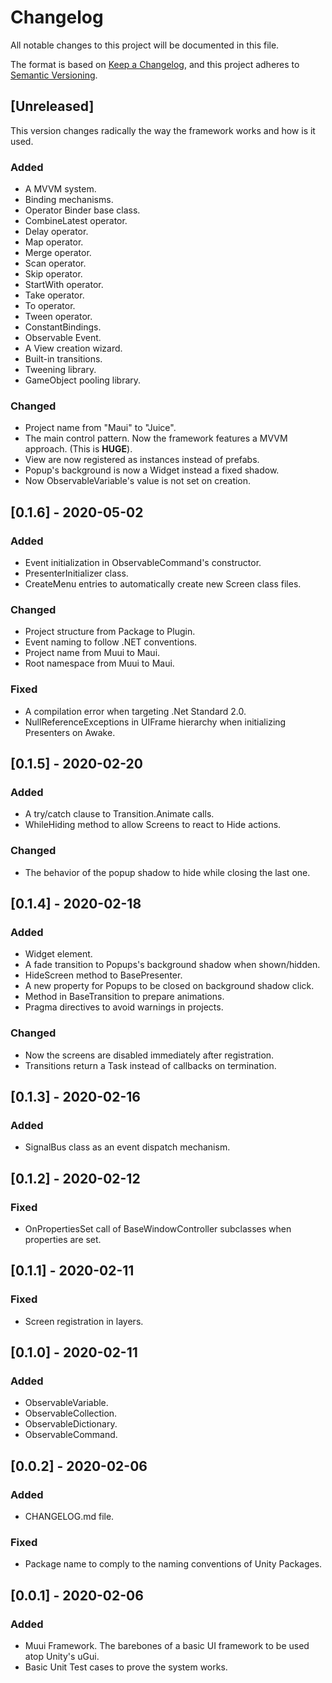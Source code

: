 # Changelog
All notable changes to this project will be documented in this file.

The format is based on [Keep a Changelog](https://keepachangelog.com/en/1.0.0/),
and this project adheres to [Semantic Versioning](https://semver.org/spec/v2.0.0.html).

## [Unreleased]
This version changes radically the way the framework works and how is it used. 

### Added
- A MVVM system.
- Binding mechanisms. 
- Operator Binder base class.
- CombineLatest operator.
- Delay operator.
- Map operator.
- Merge operator.
- Scan operator.
- Skip operator.
- StartWith operator.
- Take operator.
- To operator.
- Tween operator.
- ConstantBindings. 
- Observable Event.
- A View creation wizard. 
- Built-in transitions. 
- Tweening library.
- GameObject pooling library. 

### Changed
- Project name from "Maui" to "Juice".
- The main control pattern. Now the framework features a MVVM approach. (This is **HUGE**).
- View are now registered as instances instead of prefabs.
- Popup's background is now a Widget instead a fixed shadow.
- Now ObservableVariable's value is not set on creation. 

## [0.1.6] - 2020-05-02
### Added
- Event initialization in ObservableCommand's constructor.
- PresenterInitializer class.
- CreateMenu entries to automatically create new Screen class files.

### Changed
- Project structure from Package to Plugin.
- Event naming to follow .NET conventions.
- Project name from Muui to Maui.
- Root namespace from Muui to Maui.

### Fixed
- A compilation error when targeting .Net Standard 2.0.
- NullReferenceExceptions in UIFrame hierarchy when initializing Presenters on Awake.

## [0.1.5] - 2020-02-20
### Added
- A try/catch clause to Transition.Animate calls.
- WhileHiding method to allow Screens to react to Hide actions.

### Changed
- The behavior of the popup shadow to hide while closing the last one.

## [0.1.4] - 2020-02-18
### Added
- Widget element.
- A fade transition to Popups's background shadow when shown/hidden.
- HideScreen method to BasePresenter.
- A new property for Popups to be closed on background shadow click.
- Method in BaseTransition to prepare animations.
- Pragma directives to avoid warnings in projects.

### Changed
- Now the screens are disabled immediately after registration.
- Transitions return a Task instead of callbacks on termination. 

## [0.1.3] - 2020-02-16
### Added
- SignalBus class as an event dispatch mechanism.

## [0.1.2] - 2020-02-12
### Fixed
- OnPropertiesSet call of BaseWindowController subclasses when properties are set.

## [0.1.1] - 2020-02-11
### Fixed
- Screen registration in layers.

## [0.1.0] - 2020-02-11
### Added
- ObservableVariable.
- ObservableCollection.
- ObservableDictionary.
- ObservableCommand.

## [0.0.2] - 2020-02-06
### Added
- CHANGELOG.md file. 

### Fixed
- Package name to comply to the naming conventions of Unity Packages.

## [0.0.1] - 2020-02-06
### Added
- Muui Framework. The barebones of a basic UI framework to be used atop Unity's uGui.
- Basic Unit Test cases to prove the system works.

